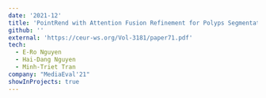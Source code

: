```yaml
---
date: '2021-12'
title: 'PointRend with Attention Fusion Refinement for Polyps Segmentation'
github: ''
external: 'https://ceur-ws.org/Vol-3181/paper71.pdf'
tech:
  - E-Ro Nguyen
  - Hai-Dang Nguyen
  - Minh-Triet Tran
company: "MediaEval'21"
showInProjects: true
---
```


